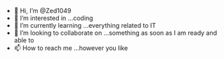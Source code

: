 - 👋 Hi, I’m @Zed1049
- 👀 I’m interested in ...coding
- 🌱 I’m currently learning ...everything related to IT
- 💞️ I’m looking to collaborate on ...something as soon as I am ready and able to
- 📫 How to reach me ...however you like

<!---
Zed1049/Zed1049 is a ✨ special ✨ repository because its `README.md` (this file) appears on your GitHub profile.
You can click the Preview link to take a look at your changes.
--->
